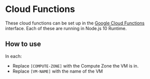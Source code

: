 # Cloud Functions
These cloud functions can be set up in the [Google Cloud Functions](https://console.cloud.google.com/functions/) interface. 
Each of these are running in Node.js 10 Runtime.

## How to use
In each:
* Replace `[COMPUTE-ZONE]` with the Compute Zone the VM is in.
* Replace `[VM-NAME]` with the name of the VM